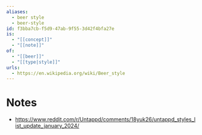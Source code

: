```yaml
---
aliases:
  - beer style
  - beer-style
id: f3bba7cb-f5d9-47ab-9f55-3d42f4bfa27e
is:
  - "[[concept]]"
  - "[[note]]"
of:
  - "[[beer]]"
  - "[[type|style]]"
urls:
  - https://en.wikipedia.org/wiki/Beer_style
---
```

# Notes
- https://www.reddit.com/r/Untappd/comments/18yuk26/untappd_styles_list_update_january_2024/
